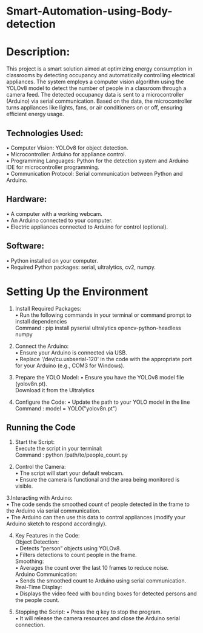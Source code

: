 # Smart-Automation-using-Body-detection
# Description:

This project is a smart solution aimed at optimizing energy consumption in classrooms by detecting occupancy and automatically controlling electrical appliances. The system employs a computer vision algorithm using the YOLOv8 model to detect the number of people in a classroom through a camera feed. The detected occupancy data is sent to a microcontroller (Arduino) via serial communication. Based on the data, the microcontroller turns appliances like lights, fans, or air conditioners on or off, ensuring efficient energy usage.

## Technologies Used:

   •	Computer Vision: YOLOv8 for object detection.
   <br>
   •	Microcontroller: Arduino for appliance control.
   <br>
   •	Programming Languages: Python for the detection system and Arduino IDE for microcontroller programming.
   <br>
   •	Communication Protocol: Serial communication between Python and Arduino.

## Hardware:
   •	A computer with a working webcam.
   <br>
   •	An Arduino connected to your computer.
   <br>
   •	Electric appliances connected to Arduino for control (optional).
   
## Software:
   •	Python installed on your computer.
   <br>
   •	Required Python packages: serial, ultralytics, cv2, numpy.

# Setting Up the Environment
1.	Install Required Packages:
    <br>
        •       Run the following commands in your terminal or command prompt to install dependencies
  	<br>
    Command : pip install pyserial ultralytics opencv-python-headless numpy

2.	Connect the Arduino:
	<br>
	•	Ensure your Arduino is connected via USB.
        <br>
	•	Replace '/dev/cu.usbserial-120' in the code with the appropriate port for your 
                Arduino (e.g., COM3 for Windows).

3.	Prepare the YOLO Model:
	•	Ensure you have the YOLOv8 model file (yolov8n.pt).
                <br>
                Download it from the Ultralytics 
  	
4.	Configure the Code:
	•	Update the path to your YOLO model in the line
                <br>
                Command : model = YOLO("yolov8n.pt")

## Running the Code
1. Start the Script:
   <br>
   Execute the script in your terminal:
  	<br>
   Command : python /path/to/people_count.py

2. Control the Camera:
        <br>
	•	The script will start your default webcam.
        <br>
	•	Ensure the camera is functional and the area being monitored is visible.

3.Interacting with Arduino:
	<br>
	•	The code sends the smoothed count of people detected in the frame to the Arduino via 
                serial communication.
  	<br>
	•	The Arduino can then use this data to control appliances (modify your Arduino sketch 
                to respond accordingly).

4. Key Features in the Code:
        <br>
   Object Detection:
        <br>
	•	Detects “person” objects using YOLOv8.
        <br>
	•	Filters detections to count people in the frame.
        <br>
   Smoothing:
        <br>
	•	Averages the count over the last 10 frames to reduce noise.
        <br>
   Arduino Communication:
        <br>
	•	Sends the smoothed count to Arduino using serial communication.
        <br>
   Real-Time Display:
        <br>
	•	Displays the video feed with bounding boxes for detected persons and the people count.

5. Stopping the Script:
	•	Press the q key to stop the program.
        <br>
	•	It will release the camera resources and close the Arduino serial connection.





